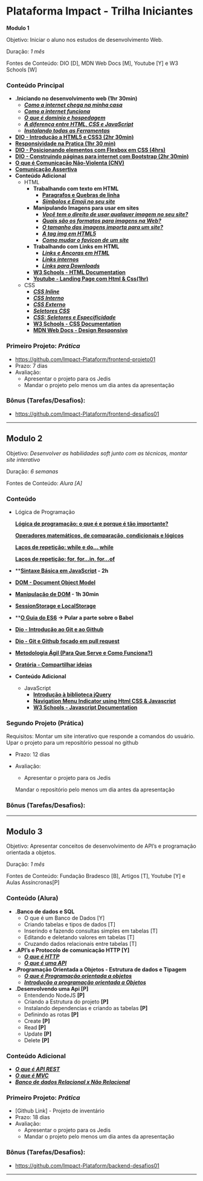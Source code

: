 # Plataforma Impact - Trilha Iniciantes

**Modulo 1**

Objetivo: Iniciar o aluno nos estudos de desenvolvimento Web.

Duração: *1 mês*

Fontes de Conteúdo: DIO [D], MDN Web Docs [M], Youtube [Y] e W3 Schools [W]

### Conteúdo Principal

- **.Iniciando no desenvolvimento web (1hr 30min)**
    - [***Como a internet chega na minha casa***](https://youtu.be/F74GKCLXUWM?t=138)
    - [***Como a internet funciona***](https://youtu.be/nlO5hySqJFA?t=116)
    - ***[O que é domínio e hospedagem](https://youtu.be/RFHSt1PCy0k?t=102)***
    - [***A diferença entre HTML, CSS e JavaScript***](https://youtu.be/B4FU3NFRTDw?t=6)
    - [***Instalando todas as Ferramentas***](https://www.youtube.com/watch?v=UForX7ehChM)
- **[DIO - Introdução a HTML5 e CSS3 (2hr 30min)](https://web.dio.me/course/introducao-criacao-de-websites-com-html5-e-css3/learning/462f831d-5fdf-485e-bf07-1d391eb94ac8/?back=/browse)**
- **[Responsividade na Pratica (1hr 30 min)](https://www.youtube.com/watch?v=H91DhKPjhPk)**
- [**DIO - Posicionando elementos com Flexbox em CSS (4hrs)**](https://web.dio.me/course/posicionando-elementos-com-flexbox-em-css/learning/46f1e8c7-ef6e-458e-ad4e-369fc65faba7/?back=/browse)
- **[DIO - Construindo páginas para internet com Bootstrap (2hr 30min)](https://web.dio.me/course/crie-paginas-responsivas-na-web-utilizando-um-poderoso-framework/learning/d5695916-44d4-4d47-9db4-0bc829264835/?back=/browse)**
- ****[O que é Comunicação Não-Violenta (CNV)](https://www.napratica.org.br/comunicacao-nao-violenta/)****
- [**Comunicação Assertiva**](https://conteudo.movidesk.com/o-que-e-comunicacao-assertiva/)
- **Conteúdo Adicional**
    - HTML
        - **Trabalhando com texto em HTML**
            - [**Paragrafos e Quebras de linha**](https://youtu.be/f6NTJdtEFOc?t=117)
            - [***Símbolos e Emoji no seu site***](https://youtu.be/nhMdFe3WwYc?t=126)
        - **Manipulando Imagens para usar em sites**
            - ***[Você tem o direito de usar qualquer imagem no seu site?](https://youtu.be/bDULqeGEvAw?t=156)***
            - [***Quais são os formatos para imagens na Web?***](https://youtu.be/xg-vHgLF0mI?t=145)
            - [***O tamanho das imagens importa para um site?***](https://youtu.be/8rkuukKA8a4?t=128)
            - [***A tag img em HTML5***](https://youtu.be/CwOmEetWMnU?t=152)
            - [***Como mudar o favicon de um site***](https://youtu.be/1ZeettFfxys?t=168)
        - **Trabalhando com Links em HTML**
            - [***Links e Ancoras em HTML***](https://www.youtube.com/watch?v=LeOVXQDsAIY)
            - [***Links internos***](https://youtu.be/LeLnlT-ZKw8?t=119)
            - [***Links para Downloads***](https://youtu.be/Jszz7M676y8?t=135)
        - [**W3 Schools - HTML Documentation**](https://w3schools.com/html/default.asp)
        - **[Youtube - Landing Page com Html & Css(1hr)](https://www.youtube.com/watch?v=llF6vD-RljE)**
    - CSS
        - [***CSS Inline***](https://youtu.be/byqhpuVpvEI?t=165)
        - [***CSS Interno***](https://youtu.be/fzyab4P2pn8?t=136)
        - [***CSS Externo***](https://youtu.be/-i1JVMspDJQ?t=132)
        - [***Seletores CSS***](https://www.youtube.com/watch?v=ahYHSBue7wE)
        - [***CSS: Seletores e Especificidade***](https://www.youtube.com/watch?v=dPL23aVRIlc)
        - **[W3 Schools - CSS Documentation](https://www.w3schools.com/css/)**
        - [**MDN Web Docs - Design Responsivo**](https://developer.mozilla.org/pt-BR/docs/Learn/CSS/CSS_layout/Responsive_Design)

### **Primeiro Projeto: *Prática***

- https://github.com/Impact-Plataform/frontend-projeto01
- Prazo: 7 dias
- Avaliação:
    - Apresentar o projeto para os Jedis
    - Mandar o projeto pelo menos um dia antes da apresentação

### Bônus (Tarefas/Desafios):

- https://github.com/Impact-Plataform/frontend-desafios01

_______________________________________________________________________

## **Modulo 2**

Objetivo: *Desenvolver as habilidades soft junto com as técnicas, montar site interativo*

Duração: *6 semanas*

Fontes de Conteúdo: *Alura [A]*

### Conteúdo

- Lógica de Programação
    
    **[Lógica de programação: o que é e porque é tão importante?](https://www.alura.com.br/artigos/algoritmos-e-logica-de-programacao?gclid=Cj0KCQjw06OTBhC_ARIsAAU1yOW4CKbbU-ZNXEucgf--U0Cf-HLBkFB2XBZPsPJ0t0Y9rkaTNLLybzcaAo4VEALw_wcB)**
    
    [**Operadores matemáticos, de comparação, condicionais e lógicos**](https://woliveiras.com.br/posts/operadores-matem%C3%A1ticos-de-compara%C3%A7%C3%A3o-condicionais-e-l%C3%B3gicos/)
    
    **[Laços de repetição: while e do... while](https://woliveiras.com.br/posts/la%C3%A7os-de-repeti%C3%A7%C3%A3o-while-e-do-while/)**
    
    **[Laços de repetição: for, for...in, for...of](https://woliveiras.com.br/posts/la%C3%A7os-de-repeti%C3%A7%C3%A3o-for-for-in-for-of/)**
    
- ****[Sintaxe Básica em JavaScript](https://web.dio.me/course/sintaxe-basica-em-javascript/learning/780c7e66-bc21-401f-b3ea-c844898b3614?back=/browse) - 2h**
- ****[DOM - Document Object Model](http://devfuria.com.br/javascript/dom/)****
- **[Manipulação de DOM](https://www.youtube.com/watch?v=UftSB4DaRU4) - 1h 30min**
- **[SessionStorage e LocalStorage](https://www.treinaweb.com.br/blog/quando-usar-sessionstorage-e-localstorage)**
- ****[O Guia do ES6](https://medium.com/@matheusml/o-guia-do-es6-tudo-que-voc%C3%AA-precisa-saber-8c287876325f) → Pular a parte sobre o Babel**

- [**Dio - Introdução ao Git e ao Github**](https://web.dio.me/course/introducao-ao-git-e-ao-github/learning/75b9fe49-6ed4-4480-83a7-7e37fc356aa9/?back=/browse)
- **[Dio - Git e Github focado em pull request](https://web.dio.me/course/git-e-github-focado-em-pullrequest/learning/7ee9e586-a200-41de-a075-fd6a7b4b5a1e/?back=/browse)**

- **[Metodologia Ágil (Para Que Serve e Como Funciona?)](https://www.youtube.com/watch?v=5ByWvpW2zw0&ab_channel=BlogAbriMinhaEmpresa)**
- **[Oratória - Compartilhar ideias](http://www.liceudeoratoria.com.br/o-orador-e-o-compartilhamento-de-si-mesmo/)**

- **Conteúdo Adicional**
    - JavaScript
        - ****[Introdução à biblioteca jQuery](https://web.dio.me/course/jquery-essencial/learning/3b07becd-4b8c-4538-ae36-532dc6b27866/?back=/browse)****
        - [**Navigation Menu Indicator using Html CSS & Javascript**](https://www.youtube.com/watch?v=ArTVfdHOB-M)
        - **[W3 Schools - Javascript Documentation](https://www.w3schools.com/js/)**

### Segundo Projeto (Prática)

Requisitos: Montar um site interativo que responde a comandos do usuário. Upar o projeto para um repositório pessoal no github

- Prazo: 12 dias
- Avaliação:
    - Apresentar o projeto para os Jedis
    
    Mandar o repositório pelo menos um dia antes da apresentação
    

### **Bônus (Tarefas/Desafios):**

_______________________________________________________________________

## **Modulo 3**

Objetivo: Apresentar conceitos de desenvolvimento de API’s e programação orientada a objetos.

Duração: *1 mês*

Fontes de Conteúdo: Fundação Bradesco [B], Artigos [T], Youtube [Y] e Aulas Assíncronas[P]

### Conteúdo (Alura)

- **.Banco de dados e SQL**
    - O que é um Banco de Dados [Y]
    - Criando tabelas e tipos de dados [T]
    - Inserindo e fazendo consultas simples em tabelas [T]
    - Editando e deletando valores em tabelas [T]
    - Cruzando dados relacionais entre tabelas [T]
- **.API’s e Protocolo de comunicação HTTP [Y]**
    - [***O que é HTTP***](https://www.youtube.com/watch?v=hwttZtWkXTk)
    - [***O que é uma API***](https://www.youtube.com/watch?v=vGuqKIRWosk)
- **.Programação Orientada a Objetos - Estrutura de dados e Tipagem**
    - [***O que é Programação orientada a objetos***](https://www.youtube.com/watch?v=QY0Kdg83orY)
    - [***Introdução a programação orientada a Objetos***](https://www.ev.org.br/cursos/introducao-a-programacao-orientada-a-objetos-poo)
- **.Desenvolvendo uma Api [P]**
    - Entendendo NodeJS **[P]**
    - Criando a Estrutura do projeto **[P]**
    - Instalando dependencias e criando as tabelas **[P]**
    - Definindo as rotas **[P]**
    - Create **[P]**
    - Read **[P]**
    - Update **[P]**
    - Delete **[P]**

### Conteúdo Adicional

- [***O que é API REST***](https://www.redhat.com/pt-br/topics/api/what-is-a-rest-api)
- [***O que é MVC***](https://www.lewagon.com/pt-BR/blog/o-que-e-padrao-mvc#:~:text=O%20MVC%20%C3%A9%20uma%20sigla,sejam%20mais%20r%C3%A1pidas%20e%20din%C3%A2micas.)
- [***Banco de dados Relacional x Não Relacional***](https://blog.debugeverything.com/pt/diferenca-base-de-dados-relacional-e-nao-relacional/)

### **Primeiro Projeto: *Prática***

- [Github Link] - Projeto de inventário
- Prazo: 18 dias
- Avaliação:
    - Apresentar o projeto para os Jedis
    - Mandar o projeto pelo menos um dia antes da apresentação

### Bônus (Tarefas/Desafios):

- https://github.com/Impact-Plataform/backend-desafios01

_______________________________________________________________________
